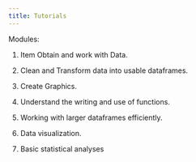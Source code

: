 ```yaml
---
title: Tutorials 
---
```


Modules:

1. Item Obtain and work with Data.

2. Clean and Transform data into usable dataframes.

3. Create Graphics.

4. Understand the writing and use of functions.

5. Working with larger dataframes efficiently.

6. Data visualization.

7. Basic statistical analyses
